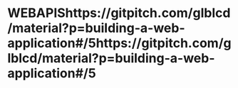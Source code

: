 # WEBAPIShttps://gitpitch.com/glblcd/material?p=building-a-web-application#/5https://gitpitch.com/glblcd/material?p=building-a-web-application#/5
